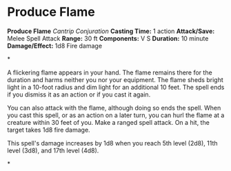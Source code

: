 # Produce Flame

**Produce Flame**
_Cantrip Conjuration_
**Casting Time:** 1 action
**Attack/Save:** Melee Spell Attack
**Range:** 30 ft
**Components:** V S
**Duration:** 10 minute
**Damage/Effect:** 1d8 Fire damage

*<p>A flickering flame appears in your hand. The flame remains there for the duration and harms neither you nor your equipment. The flame sheds bright light in a 10-foot radius and dim light for an additional 10 feet. The spell ends if you dismiss it as an action or if you cast it again.

You can also attack with the flame, although doing so ends the spell. When you cast this spell, or as an action on a later turn, you can hurl the flame at a creature within 30 feet of you. Make a ranged spell attack. On a hit, the target takes 1d8 fire damage.

This spell's damage increases by 1d8 when you reach 5th level (2d8), 11th level (3d8), and 17th level (4d8).</p>*